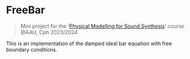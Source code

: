 # FreeBar
> Mini project for the '[Physical Modelling for Sound Synthesis](https://moduler.aau.dk/course/2023-2024/MSNSMCM2175)' course @AAU, Cph 2023/2024

This is an implementation of the damped ideal bar equation with free boundary conditions.

